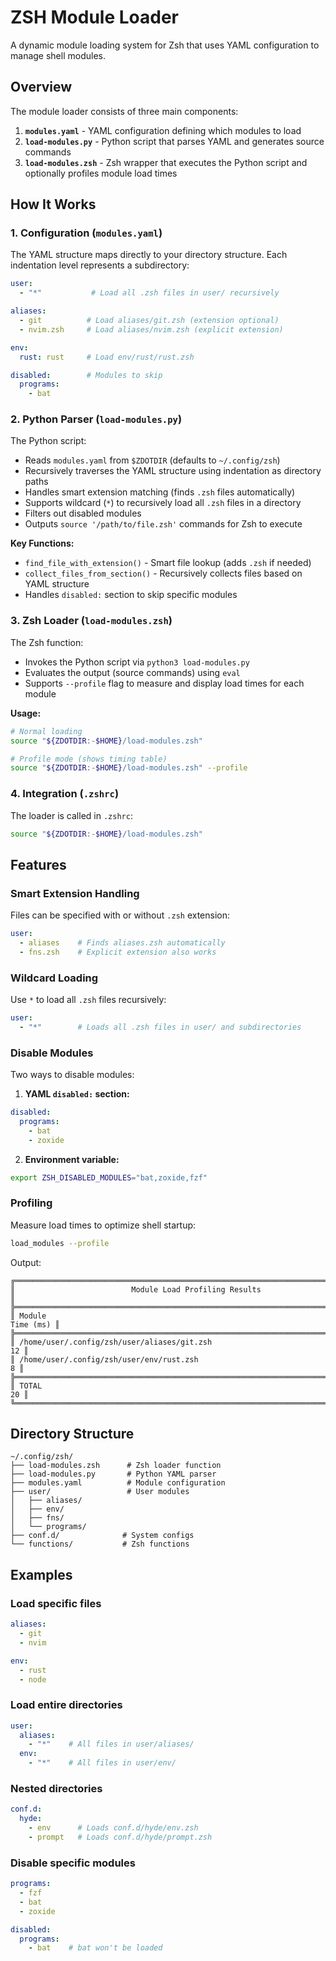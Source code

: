 # ZSH Module Loader

A dynamic module loading system for Zsh that uses YAML configuration to manage shell modules.

## Overview

The module loader consists of three main components:

1. **`modules.yaml`** - YAML configuration defining which modules to load
2. **`load-modules.py`** - Python script that parses YAML and generates source commands
3. **`load-modules.zsh`** - Zsh wrapper that executes the Python script and optionally profiles module load times

## How It Works

### 1. Configuration (`modules.yaml`)

The YAML structure maps directly to your directory structure. Each indentation level represents a subdirectory:

```yaml
user:
  - "*"           # Load all .zsh files in user/ recursively

aliases:
  - git          # Load aliases/git.zsh (extension optional)
  - nvim.zsh     # Load aliases/nvim.zsh (explicit extension)

env:
  rust: rust     # Load env/rust/rust.zsh

disabled:        # Modules to skip
  programs:
    - bat
```

### 2. Python Parser (`load-modules.py`)

The Python script:
- Reads `modules.yaml` from `$ZDOTDIR` (defaults to `~/.config/zsh`)
- Recursively traverses the YAML structure using indentation as directory paths
- Handles smart extension matching (finds `.zsh` files automatically)
- Supports wildcard (`*`) to recursively load all `.zsh` files in a directory
- Filters out disabled modules
- Outputs `source '/path/to/file.zsh'` commands for Zsh to execute

**Key Functions:**
- `find_file_with_extension()` - Smart file lookup (adds `.zsh` if needed)
- `collect_files_from_section()` - Recursively collects files based on YAML structure
- Handles `disabled:` section to skip specific modules

### 3. Zsh Loader (`load-modules.zsh`)

The Zsh function:
- Invokes the Python script via `python3 load-modules.py`
- Evaluates the output (source commands) using `eval`
- Supports `--profile` flag to measure and display load times for each module

**Usage:**
```zsh
# Normal loading
source "${ZDOTDIR:-$HOME}/load-modules.zsh"

# Profile mode (shows timing table)
source "${ZDOTDIR:-$HOME}/load-modules.zsh" --profile
```

### 4. Integration (`.zshrc`)

The loader is called in `.zshrc`:
```zsh
source "${ZDOTDIR:-$HOME}/load-modules.zsh"
```

## Features

### Smart Extension Handling
Files can be specified with or without `.zsh` extension:
```yaml
user:
  - aliases    # Finds aliases.zsh automatically
  - fns.zsh    # Explicit extension also works
```

### Wildcard Loading
Use `*` to load all `.zsh` files recursively:
```yaml
user:
  - "*"        # Loads all .zsh files in user/ and subdirectories
```

### Disable Modules
Two ways to disable modules:

1. **YAML `disabled:` section:**
```yaml
disabled:
  programs:
    - bat
    - zoxide
```

2. **Environment variable:**
```bash
export ZSH_DISABLED_MODULES="bat,zoxide,fzf"
```

### Profiling
Measure load times to optimize shell startup:
```zsh
load_modules --profile
```

Output:
```
╔════════════════════════════════════════════════════════════════════════════════╗
║                          Module Load Profiling Results                        ║
╠════════════════════════════════════════════════════════════════════════════════╣
║ Module                                                             Time (ms) ║
╠════════════════════════════════════════════════════════════════════════════════╣
║ /home/user/.config/zsh/user/aliases/git.zsh                              12 ║
║ /home/user/.config/zsh/user/env/rust.zsh                                  8 ║
╠════════════════════════════════════════════════════════════════════════════════╣
║ TOTAL                                                                     20 ║
╚════════════════════════════════════════════════════════════════════════════════╝
```

## Directory Structure

```
~/.config/zsh/
├── load-modules.zsh      # Zsh loader function
├── load-modules.py       # Python YAML parser
├── modules.yaml          # Module configuration
├── user/                 # User modules
│   ├── aliases/
│   ├── env/
│   ├── fns/
│   └── programs/
├── conf.d/              # System configs
└── functions/           # Zsh functions
```

## Examples

### Load specific files
```yaml
aliases:
  - git
  - nvim

env:
  - rust
  - node
```

### Load entire directories
```yaml
user:
  aliases:
    - "*"    # All files in user/aliases/
  env:
    - "*"    # All files in user/env/
```

### Nested directories
```yaml
conf.d:
  hyde:
    - env      # Loads conf.d/hyde/env.zsh
    - prompt   # Loads conf.d/hyde/prompt.zsh
```

### Disable specific modules
```yaml
programs:
  - fzf
  - bat
  - zoxide

disabled:
  programs:
    - bat    # bat won't be loaded
```
